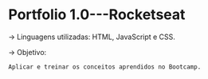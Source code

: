 # Portfolio 1.0---Rocketseat

-> Linguagens utilizadas: HTML, JavaScript e CSS.


-> Objetivo: 

    Aplicar e treinar os conceitos aprendidos no Bootcamp.
